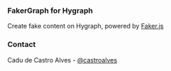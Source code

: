 ### FakerGraph for Hygraph

Create fake content on Hygraph, powered by [Faker.js](https://fakerjs.dev/)

### Contact

Cadu de Castro Alves - [@castroalves](https://twitter.com/castroalves)